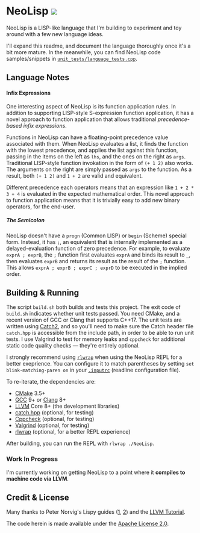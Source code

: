 NeoLisp [![](https://travis-ci.org/arjun-menon/NeoLisp.svg?branch=master)](https://travis-ci.org/arjun-menon/NeoLisp)
=======

NeoLisp is a LISP-like language that I'm building to experiment
and toy around with a few new language ideas.

I'll expand this readme, and document the language thoroughly
once it's a bit more mature. In the meanwhile, you can find
NeoLisp code samples/snippets in [`unit_tests/language_tests.cpp`](https://github.com/arjun-menon/NeoLisp/blob/master/unit_tests/language_tests.cpp).

## Language Notes

#### Infix Expressions

One interesting aspect of NeoLisp is its function application rules.
In addition to supporting LISP-style S-expression function application,
it has a novel approach to function application that allows traditional
*precedence-based infix expressions*.

Functions in NeoLisp can have a floating-point precedence value
associated with them. When NeoLisp evaluates a list, it finds the
function with the lowest precedence, and applies the list against
this function, passing in the items on the left as `lhs`, and the
ones on the right as `args`. Traditional LISP-style function invokation
in the form of `(+ 1 2)` also works. The arguments on the right are
simply passed as `args` to the function. As a result, both `(+ 1 2)`
and `1 + 2` are valid and equivalent.

Different precedence each operators means that an expression
like `1 + 2 * 3 + 4` is evaluated in the expected mathematical
order. This novel approach to function application means that it
is trivially easy to add new binary operators, for the end-user.

##### The Semicolon

NeoLisp doesn't have a `progn` (Common LISP) or `begin` (Scheme) special form.
Instead, it has `;`, an equivalent that is internally implemented as a
delayed-evaluation function of zero precedence. For example, to evaluate
`exprA ; exprB`, the `;` function first evaluates `exprA` and binds its
result to `_`, then evaluates `exprB` and returns its result as the result
of the `;` function. This allows `exprA ; exprB ; exprC ; exprD` to
be executed in the implied order.

## Building & Running

The script `build.sh` both builds and tests this project. The exit code of
`build.sh` indicates whether unit tests passed.
You need CMake, and a recent version of GCC or Clang that supports C++17.
The unit tests are written using [Catch2](https://github.com/catchorg/Catch2),
and so you'll need to make sure the Catch header file `catch.hpp` is accessible
from the include path, in order to be able to run unit tests.
I use Valgrind to test for memory leaks and `cppcheck` for additional
static code quality checks — they're entirely optional.

I strongly recommend using [`rlwrap`](https://github.com/hanslub42/rlwrap)
when using the NeoLisp REPL for a better exeprience. You can configure it
to match parentheses by setting `set blink-matching-paren on` in your
[`.inputrc`](https://www.topbug.net/blog/2017/07/31/inputrc-for-humans/) (readline configuration file).

To re-iterate, the dependencies are:

 * [CMake](https://cmake.org/) 3.5+
 * [GCC](https://gcc.gnu.org/) 9+ or [Clang](https://clang.llvm.org/) 8+
 * [LLVM](https://llvm.org/) Core 8+ (the development libraries)
 * [catch.hpp](https://github.com/catchorg/Catch2) (optional, for testing)
 * [Cppcheck](https://en.wikipedia.org/wiki/Cppcheck) (optional, for testing)
 * [Valgrind](https://en.wikipedia.org/wiki/Valgrind) (optional, for testing)
 * [rlwrap](https://github.com/hanslub42/rlwrap) (optional, for a better REPL experience)

After building, you can run the REPL with `rlwrap ./NeoLisp`.

### Work In Progress

I'm currently working on getting NeoLisp to a point where it **compiles to machine code via LLVM**.

## Credit & License

Many thanks to Peter Norvig's Lispy guides ([1](https://norvig.com/lispy.html), [2](http://norvig.com/lispy2.html)) and the [LLVM Tutorial](https://llvm.org/docs/tutorial/).

The code herein is made available under the [Apache License 2.0](https://www.apache.org/licenses/LICENSE-2.0).
